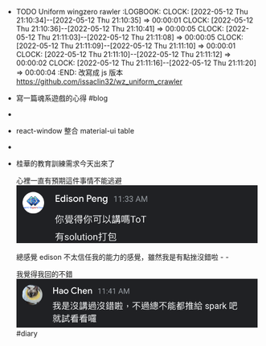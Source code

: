 - TODO Uniform wingzero rawler 
  :LOGBOOK:
  CLOCK: [2022-05-12 Thu 21:10:34]--[2022-05-12 Thu 21:10:35] =>  00:00:01
  CLOCK: [2022-05-12 Thu 21:10:36]--[2022-05-12 Thu 21:10:41] =>  00:00:05
  CLOCK: [2022-05-12 Thu 21:11:03]--[2022-05-12 Thu 21:11:08] =>  00:00:05
  CLOCK: [2022-05-12 Thu 21:11:09]--[2022-05-12 Thu 21:11:10] =>  00:00:01
  CLOCK: [2022-05-12 Thu 21:11:10]--[2022-05-12 Thu 21:11:12] =>  00:00:02
  CLOCK: [2022-05-12 Thu 21:11:16]--[2022-05-12 Thu 21:11:20] =>  00:00:04
  :END:
  改寫成 js 版本
  https://github.com/issaclin32/wz_uniform_crawler
- 寫一篇魂系遊戲的心得 #blog
-
- react-window 整合 material-ui table
-
- 桂華的教育訓練需求今天出來了  
  
  心裡一直有預期這件事情不能逃避
  ![image.png](../assets/image_1652363602897_0.png)
  
  總感覺 edison 不太信任我的能力的感覺，雖然我是有點挫沒錯啦 - -
  
  我覺得我回的不錯
  ![image.png](../assets/image_1652363663788_0.png)
  #diary